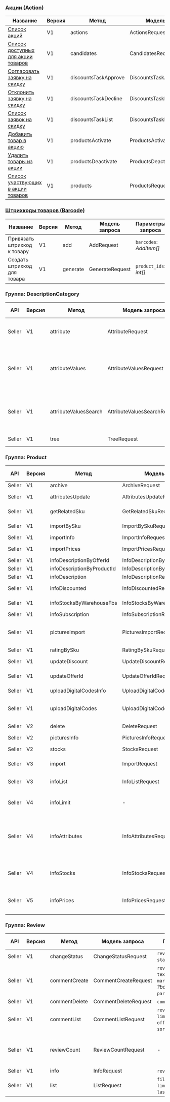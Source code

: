 ### [Акции (Action)](https://docs.ozon.ru/api/seller/#tag/Promos)

| Название                                                                                          | Версия | Метод                | Модель запроса              | Параметры запроса                                                   | Модель ответа                | Параметры ответа                     |
|---------------------------------------------------------------------------------------------------|--------|----------------------|-----------------------------|---------------------------------------------------------------------|------------------------------|--------------------------------------|
| [Список акций](https://docs.ozon.ru/api/seller/#operation/Promos)                                 | V1     | actions              | ActionsRequest              | -                                                                   | ActionsResponse              | `result`: *ActionsItem[]*            |
| [Список доступных для акции товаров](https://docs.ozon.ru/api/seller/#operation/PromosCandidates) | V1     | candidates           | CandidatesRequest           | `action_id`: *int*<br>`limit`: *?int*<br>`last_id`: *?int*          | CandidatesResponse           | `result`: *CandidatesResult*         |
| [Согласовать заявку на скидку](https://docs.ozon.ru/api/seller/#operation/promos_task_approve)    | V1     | discountsTaskApprove | DiscountsTaskApproveRequest | `tasks`: *DiscountsTaskApproveTask[]*                               | DiscountsTaskApproveResponse | `result`: *DiscountsTaskResult*      |
| [Отклонить заявку на скидку](https://docs.ozon.ru/api/seller/#operation/promos_task_decline)      | V1     | discountsTaskDecline | DiscountsTaskDeclineRequest | `tasks`: *DiscountsTaskDeclineTask[]*                               | DiscountsTaskDeclineResponse | `result`: *DiscountsTaskResult*      |
| [Список заявок на скидку](https://docs.ozon.ru/api/seller/#operation/promos_task_list)            | V1     | discountsTaskList    | DiscountsTaskListRequest    | `status`: *DiscountsTaskStatus*<br>`limit`: *int*<br>`page`: *?int* | DiscountsTaskListResponse    | `result`: *DiscountsTaskListItem[]*  |
| [Добавить товар в акцию](https://docs.ozon.ru/api/seller/#operation/PromosProductsActivate)       | V1     | productsActivate     | ProductsActivateRequest     | `action_id`: *int*<br>`products`: *ProductsActivateProduct[]*       | ProductsActivateResponse     | `result`: *ProductsActivateResult*   |
| [Удалить товары из акции](https://docs.ozon.ru/api/seller/#operation/PromosProductsDeactivate)    | V1     | productsDeactivate   | ProductsDeactivateRequest   | `action_id`: *int*<br>`products_ids`: *ProductsActivateProduct[]*   | ProductsDeactivateResponse   | `result`: *ProductsDeactivateResult* |
| [Список участвующих в акции товаров](https://docs.ozon.ru/api/seller/#operation/PromosProducts)   | V1     | products             | ProductsRequest             | `action_id`: *int*<br>`limit`: *?int*<br>`last_id`: *?string*       | ProductsResponse             | `result`: *ProductsResult*           |

### [Штрихкоды товаров (Barcode)](https://docs.ozon.ru/api/seller/#tag/Promos)

| Название                    | Версия | Метод    | Модель запроса  | Параметры запроса       | Модель ответа    | Параметры ответа            |
|-----------------------------|--------|----------|-----------------|-------------------------|------------------|-----------------------------|
| Привязать штрихкод к товару | V1     | add      | AddRequest      | `barcodes`: *AddItem[]* | AddResponse      | `errors`: *AddError[]*      |
| Создать штрихкод для товара | V1     | generate | GenerateRequest | `product_ids`: *int[]*  | GenerateResponse | `errors`: *GenerateError[]* |

### Группа: DescriptionCategory

| API    | Версия | Метод                 | Модель запроса               | Параметры запроса                                                                                                                                    | Модель ответа                 | Параметры ответа                                   |
|--------|--------|-----------------------|------------------------------|------------------------------------------------------------------------------------------------------------------------------------------------------|-------------------------------|----------------------------------------------------|
| Seller | V1     | attribute             | AttributeRequest             | `description_category_id`: *int*<br>`type_id`: *int*<br>`language`: *Language*                                                                       | AttributeResponse             | `result`: *Attribute[]*                            |
| Seller | V1     | attributeValues       | AttributeValuesRequest       | `description_category_id`: *int*<br>`attribute_id`: *int*<br>`type_id`: *int*<br>`limit`: *int*<br>`language`: *Language*<br>`last_value_id`: *?int* | AttributeValuesResponse       | `result`: *AttributeValue[]*<br>`has_next`: *bool* |
| Seller | V1     | attributeValuesSearch | AttributeValuesSearchRequest | `description_category_id`: *int*<br>`attribute_id`: *int*<br>`type_id`: *int*<br>`limit`: *int*<br>`value`: *string*                                 | AttributeValuesSearchResponse | `result`: *AttributeValue[]*                       |
| Seller | V1     | tree                  | TreeRequest                  | `language`: *Language*                                                                                                                               | TreeResponse                  | `result`: *TreeNode[]*                             |

### Группа: Product

| API    | Версия | Метод                      | Модель запроса                    | Параметры запроса                                                                                                                          | Модель ответа                    | Параметры ответа                                                                                  |
|--------|--------|----------------------------|-----------------------------------|--------------------------------------------------------------------------------------------------------------------------------------------|----------------------------------|---------------------------------------------------------------------------------------------------|
| Seller | V1     | archive                    | ArchiveRequest                    | `product_id`: *int[]*                                                                                                                      | ArchiveResponse                  | `result`: *bool*                                                                                  |
| Seller | V1     | attributesUpdate           | AttributesUpdateRequest           | `offer_id`: *string*<br>`attributes`: *?array*                                                                                             | AttributesUpdateResponse         | `task_id`: *int*                                                                                  |
| Seller | V1     | getRelatedSku              | GetRelatedSkuRequest              | `sku`: *int[]*                                                                                                                             | GetRelatedSkuResponse            | `items`: *GetRelatedSkuItem[]*<br>`errors`: *GetRelatedSkuError[]*                                |
| Seller | V1     | importBySku                | ImportBySkuRequest                | `items`: *?ImportBySkyItem[]*                                                                                                              | ImportBySkuResponse              | `result`: *ImportBySkuResult*                                                                     |
| Seller | V1     | importInfo                 | ImportInfoRequest                 | `task_id`: *string*                                                                                                                        | ImportInfoResponse               | `result`: *ImportInfoResult*                                                                      |
| Seller | V1     | importPrices               | ImportPricesRequest               | `prices`: *ImportPricesItem[]*                                                                                                             | ImportPricesResponse             | `result`: *ImportPricesResult[]*                                                                  |
| Seller | V1     | infoDescriptionByOfferId   | InfoDescriptionByOfferIdRequest   | `offer_id`: *string*                                                                                                                       | -                                | -                                                                                                 |
| Seller | V1     | infoDescriptionByProductId | InfoDescriptionByProductIdRequest | `product_id`: *int*                                                                                                                        | -                                | -                                                                                                 |
| Seller | V1     | infoDescription            | InfoDescriptionRequest            | -                                                                                                                                          | InfoDescriptionResponse          | `result`: *InfoDescriptionResult*                                                                 |
| Seller | V1     | infoDiscounted             | InfoDiscountedRequest             | `discounted_skus`: *int[]*                                                                                                                 | InfoDiscountedResponse           | `items`: *InfoDiscountedItem[]*                                                                   |
| Seller | V1     | infoStocksByWarehouseFbs   | InfoStocksByWarehouseFbsRequest   | `sku`: *int[]*                                                                                                                             | InfoStocksByWarehouseFbsResponse | `result`: *InfoStocksByWarehouseFbsResult[]*                                                      |
| Seller | V1     | infoSubscription           | InfoSubscriptionRequest           | `skus`: *int[]*                                                                                                                            | InfoSubscriptionResponse         | `result`: *InfoSubscriptionResult[]*                                                              |
| Seller | V1     | picturesImport             | PicturesImportRequest             | `productId`: *int*<br>`images`: *?array*<br>`images`: *?array*<br>`colorImage`: *?string*                                                  | PicturesImportResponse           | `result`: *PicturesImportResult*                                                                  |
| Seller | V1     | ratingBySku                | RatingBySkuRequest                | `skus`: *string[]*                                                                                                                         | RatingBySkuResponse              | `products`: *RatingBySkuProduct[]*                                                                |
| Seller | V1     | updateDiscount             | UpdateDiscountRequest             | `product_id`: *int*<br>`discount`: *int*                                                                                                   | UpdateDiscountResponse           | `result`: *bool*                                                                                  |
| Seller | V1     | updateOfferId              | UpdateOfferIdRequest              | `update_offer_id`: *UpdateOfferIdItem[]*                                                                                                   | UpdateOfferIdResponse            | `errors`: *UpdateOfferIdError[]*                                                                  |
| Seller | V1     | uploadDigitalCodesInfo     | UploadDigitalCodesInfoRequest     | `task_id`: *int*                                                                                                                           | UploadDigitalCodesInfoResponse   | `result`: *UploadDigitalCodesInfoResult*                                                          |
| Seller | V1     | uploadDigitalCodes         | UploadDigitalCodesRequest         | `product_id`: *int*<br>`digital_codes`: *string[]*                                                                                         | UploadDigitalCodesResponse       | `result`: *UploadDigitalCodesResult*                                                              |
| Seller | V2     | delete                     | DeleteRequest                     | `products`: *DeleteProduct[]*                                                                                                              | DeleteResponse                   | `status`: *DeleteStatus[]*                                                                        |
| Seller | V2     | picturesInfo               | PicturesInfoRequest               | `product_id`: *string[]*                                                                                                                   | PicturesInfoResponse             | `items`: *PicturesInfoItem[]*                                                                     |
| Seller | V2     | stocks                     | StocksRequest                     | `stocks`: *StocksItem[]*                                                                                                                   | StocksResponse                   | `result`: *StocksResult[]*                                                                        |
| Seller | V3     | import                     | ImportRequest                     | `items`: *ImportProduct[]*                                                                                                                 | ImportResponse                   | `result`: *ImportResult*                                                                          |
| Seller | V3     | infoList                   | InfoListRequest                   | `offer_id`: *?array*<br>`product_id`: *?array*<br>`sku`: *?array*                                                                          | InfoListResponse                 | `items`: *InfoListItem[]*                                                                         |
| Seller | V4     | infoLimit                  | -                                 | -                                                                                                                                          | InfoLimitResponse                | `daily_create`: *InfoLimitValue*<br>`daily_update`: *InfoLimitValue*<br>`total`: *InfoLimitValue* |
| Seller | V4     | infoAttributes             | InfoAttributesRequest             | `filter`: *?InfoAttributesFilter*<br>`limit`: *?int*<br>`last_id`: *?string*<br> `sort_by`: *?string*<br> `sort_dir`: *?SortDirection*<br> | InfoAttributesResponse           | `last_id`: *string*<br>`total`: *int*<br>`result`: *InfoAttributesProduct[]*                      |
| Seller | V4     | infoStocks                 | InfoStocksRequest                 | `filter`: *InfoStocksFilter*<br>`limit`: *int*<br>`cursor`: *?string*                                                                      | InfoStocksResponse               | `items`: *InfoStocksItem[]*<br>`total`: *int*<br>`cursor`: *string*                               |
| Seller | V5     | infoPrices                 | InfoPricesRequest                 | `filter`: *InfoPricesFilter*<br>`limit`: *int*<br>`cursor`: *?string*                                                                      | InfoPricesResponse               | `items`: *InfoPricesItem[]*<br>`total`: *int*<br>`cursor`: *string*                               |

### Группа: Review

| API    | Версия | Метод         | Модель запроса       | Параметры запроса                                                                                                  | Модель ответа         | Параметры ответа                                             |
|--------|--------|---------------|----------------------|--------------------------------------------------------------------------------------------------------------------|-----------------------|--------------------------------------------------------------|
| Seller | V1     | changeStatus  | ChangeStatusRequest  | `review_ids`: *string[]*<br>`status`: *ReviewStatus*                                                               | -                     | -                                                            |
| Seller | V1     | commentCreate | CommentCreateRequest | `review_id`: *string*<br>`text`: *string*<br>`mark_review_as_processed`: *?bool*<br>`parent_comment_id`: *?string* | CommentCreateResponse | -                                                            |
| Seller | V1     | commentDelete | CommentDeleteRequest | `comment_id`: *string*                                                                                             | -                     | -                                                            |
| Seller | V1     | commentList   | CommentListRequest   | `review_id`: *string*<br>`limit`: *int*<br>`offset`: *int*<br>`sort_dir`: *SortDirection*                          | CommentListResponse   | `offset`: *int*<br>`comments`: *Comment[]*                   |
| Seller | V1     | reviewCount   | ReviewCountRequest   | -                                                                                                                  | ReviewCountResponse   | `processed`: *int*<br>`total`: *int*<br>`unprocessed`: *int* |
| Seller | V1     | info          | InfoRequest          | `review_id`: *string*                                                                                              | InfoResponse          | -                                                            |
| Seller | V1     | list          | ListRequest          | `filter`: *?ListFilter*<br>`limit`: *?string*<br>`last_id`: *?int*                                                 | ListResponse          | `result`: *ListResult*                                       |